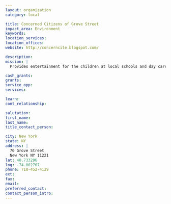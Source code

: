 ```yaml
---
layout: organization
category: local

title: Concerned Citizens of Grove Street
impact_area: Environment
keywords: 
location_services: 
location_offices: 
website: http://concerncite.blogspot.com/

description: 
mission: |
  Provides entertainment for the children at local schools and day care centers. Such entertainment includes a tour of a community garden and an afternoon in the playground that they built.

cash_grants: 
grants: 
service_opp: 
services: 

learn: 
cont_relationship: 

salutation: 
first_name: 
last_name: 
title_contact_person: 

city: New York
state: NY
address: |
  70 Grove Street  
  New York NY 11221
lat: 40.733296
lng: -74.002767
phone: 718-452-4129
ext: 
fax: 
email: 
preferred_contact: 
contact_person_intro: 
---
```

